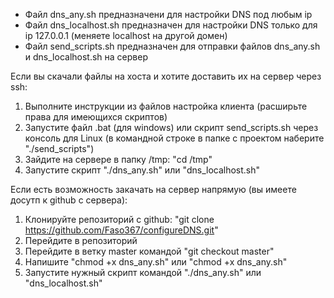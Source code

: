 - Файл dns_any.sh предназначени для настройки DNS под любым ip
- Файл dns_localhost.sh предназначен для настройки DNS только для ip 127.0.0.1 (меняете localhost на другой домен)
- Файл send_scripts.sh предназначен для отправки файлов dns_any.sh и dns_localhost.sh на сервер

Если вы скачали файлы на хоста и хотите доставить их на сервер через ssh:
1) Выполните инструкции из файлов настройка клиента (расширьте права для имеющихся скриптов)
2) Запустите файл .bat (для windows)
 или скрипт send_scripts.sh через консоль для Linux (в командной строке в папке с проектом наберите "./send_scripts")
4) Зайдите на сервере в папку /tmp: "cd /tmp"
5) Запустите скрипт "./dns_any.sh" или "dns_localhost.sh"

Если есть возможность закачать на сервер напрямую (вы имеете досутп к github с сервера):
1) Клонируйте репозиторий с github: "git clone https://github.com/Faso367/configureDNS.git"
2) Перейдите в репозиторий
3) Перейдите в ветку master командой "git checkout master"
4) Напишите "chmod +x dns_any.sh" или "chmod +x dns_any.sh"
5) Запустите нужный скрипт командой "./dns_any.sh" или "dns_localhost.sh"
